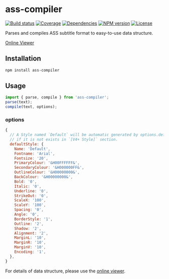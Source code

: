 # ass-compiler

[![Build status](https://img.shields.io/travis/weizhenye/ass-compiler.svg)](https://travis-ci.org/weizhenye/ass-compiler)
[![Coverage](https://img.shields.io/codecov/c/github/weizhenye/ass-compiler.svg)](https://codecov.io/gh/weizhenye/ass-compiler)
[![Dependencies](https://img.shields.io/david/weizhenye/ass-compiler.svg)](https://david-dm.org/weizhenye/ass-compiler)
[![NPM version](https://img.shields.io/npm/v/ass-compiler.svg)](https://www.npmjs.com/package/ass-compiler)
[![License](https://img.shields.io/npm/l/ass-compiler.svg)](https://github.com/weizhenye/ass-compiler/blob/master/LICENSE)

Parses and compiles ASS subtitle format to easy-to-use data structure.

[Online Viewer](https://ass.js.org/ass-compiler/)

## Installation

```bash
npm install ass-compiler
```

## Usage

```js
import { parse, compile } from 'ass-compiler';
parse(text);
compile(text, options);
```

### options

```js
{
  // A Style named `Default` will be automatic generated by options.defaultStyle
  // if it is not exists in `[V4+ Style]` section.
  defaultStyle: {
    Name: 'Default',
    Fontname: 'Arial',
    Fontsize: '20',
    PrimaryColour: '&H00FFFFFF&',
    SecondaryColour: '&H000000FF&',
    OutlineColour: '&H00000000&',
    BackColour: '&H00000000&',
    Bold: '0',
    Italic: '0',
    Underline: '0',
    StrikeOut: '0',
    ScaleX: '100',
    ScaleY: '100',
    Spacing: '0',
    Angle: '0',
    BorderStyle: '1',
    Outline: '2',
    Shadow: '2',
    Alignment: '2',
    MarginL: '10',
    MarginR: '10',
    MarginV: '10',
    Encoding: '1',
  },
}
```

For details of data structure, please use the [online viewer](https://ass.js.org/ass-compiler/).
